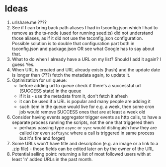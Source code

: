 # Ideas

1. urlshare.me ????
2. See if I can bring back path aliases I had in tsconfig.json which I had to remove as the ts-node (used for running
   seed.ts) did not understand those aliases, as if it did not use the tsconfig.json configuration. Possible solution is
   to double that configuration part both in tsconfig.json and package.json OR see what Google has to say about that.
3. What to do when I already have a URL on my list? Should I add it again? I guess Yes.
4. When URL is created and URL already exists (hash) and the update date is longer than (???) fetch the metadata again,
   to update it.
5. Optimization for url queue:
    - before adding url to queue check if there's a successful url (SUCCESS state) in the queue
    - if it is - use the metadata from it, don't fetch it afresh
    - it can be used if a URL is popular and many people are adding it
    - such item in the queue would live for e.g. a week, then some cron job would remove SUCCESS ones that are at least
      a week old
6. Consider having events aggregator trigger events as http calls, to have a separate process running the scripts, not
   the one that triggered them
    - perhaps passing type `async` or `sync` would distinguish how they are called (or even `softsync` where a call is
      triggered in same process but it's fire and forget)
7. Some URLs won't have title and description (e.g. an image or a link to a .zip file) - those fields can be edited
   later on by the owner of the URL
8. Potential selling point: returning a list of most followed users with at least 'n' added URLs in the past month.
